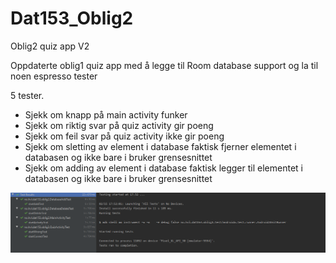 # Dat153_Oblig2
Oblig2 quiz app V2

Oppdaterte oblig1 quiz app med å legge til Room database support og la til noen espresso tester

5 tester.
- Sjekk om knapp på main activity funker
- Sjekk om riktig svar på quiz activity gir poeng
- Sjekk om feil svar på quiz activity ikke gir poeng
- Sjekk om sletting av element i database faktisk fjerner elementet i databasen og ikke bare i bruker grensesnittet
- Sjekk om adding av element i database faktisk legger til elementet i databasen og ikke bare i bruker grensesnittet


![](tester.png)
